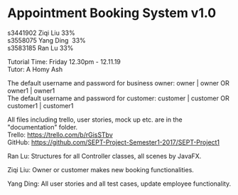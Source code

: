 # Appointment Booking System v1.0

s3441902 Ziqi Liu   33%<br />
s3558075 Yang Ding  33%<br />
s3583185 Ran Lu     33%<br />

Tutorial Time: Friday 12.30pm - 12.11.19 <br />
Tutor: A Homy Ash

The default username and password for business owner: owner | owner OR owner1 | owner1<br />
The default username and password for customer: customer | customer OR customer1 | customer1<br />

All files including trello, user stories, mock up etc. are in the "documentation" folder.<br/>
Trello: https://trello.com/b/rGisSTbv <br/>
GitHub: https://github.com/SEPT-Project-Semester1-2017/SEPT-Project1 <br/>

Ran Lu: Structures for all Controller classes, all scenes by JavaFX.<br/>

Ziqi Liu: Owner or customer makes new booking functionalities.<br/>

Yang Ding: All user stories and all test cases, update employee functionality.

